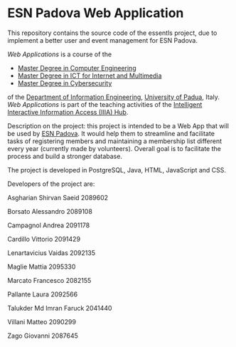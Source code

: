 # ESN Padova Web Application

This repository contains the source code of the essentls project, due to implement a better user and event
management for ESN Padova.

*Web Applications* is a course of the 

* [Master Degree in Computer Engineering](https://lauree.dei.unipd.it/lauree-magistrali/computer-engineering/)
* [Master Degree in ICT for Internet and Multimedia](https://lauree.dei.unipd.it/lauree-magistrali/ict-for-internet-multimedia-mime/)
* [Master Degree in Cybersecurity](https://cybersecurity.math.unipd.it/)

of the  [Department of Information Engineering](https://www.dei.unipd.it/en/), [University of Padua](https://www.unipd.it/en/), Italy. *Web Applications* is part of the teaching activities of the [Intelligent Interactive Information Access (IIIA) Hub](http://iiia.dei.unipd.it/).

Description on the project: this project is intended to be a Web App that will be used by [ESN Padova](https://padova.esn.it/).
It would help them to streamline and facilitate tasks of
registering members and maintaining a membership list different every year (currently made by volunteers).
Overall goal is to facilitate the process and build a stronger database.

The project is developed in PostgreSQL, Java, HTML, JavaScript and CSS.

Developers of the project are:

Asgharian Shirvan Saeid 2089602

Borsato Alessandro 2089108


Campagnol Andrea 2091178

Cardillo Vittorio 2091429

Lenartavicius Vaidas 2092135

Maglie Mattia 2095330

Marcato Francesco 2082155

Pallante Laura 2092566

Talukder Md Imran Faruck 2041440

Villani Matteo 2090299

Zago Giovanni 2087645